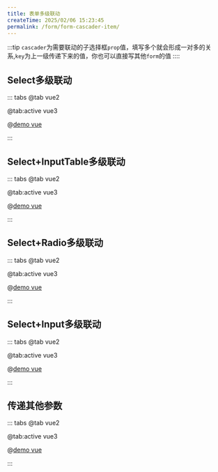```yaml
---
title: 表单多级联动
createTime: 2025/02/06 15:23:45
permalink: /form/form-cascader-item/
---
```


:::tip
 `cascader`为需要联动的子选择框`prop`值，填写多个就会形成一对多的关系,`key`为上一级传递下来的值，你也可以直接写其他`form`的值
::::

## Select多级联动

::: tabs
@tab vue2

@tab:active vue3

@[demo vue](../../examples/form/form-cascader-item/select.vue)

:::


## Select+InputTable多级联动

::: tabs
@tab vue2

@tab:active vue3

@[demo vue](../../examples/form/form-cascader-item/table.vue)

:::

## Select+Radio多级联动

::: tabs
@tab vue2

@tab:active vue3


@[demo vue](../../examples/form/form-cascader-item/radio.vue)

:::

## Select+Input多级联动

::: tabs
@tab vue2

@tab:active vue3


@[demo vue](../../examples/form/form-cascader-item/input.vue)

:::

## 传递其他参数

::: tabs
@tab vue2

@tab:active vue3


@[demo vue](../../examples/form/form-cascader-item/params.vue)

:::